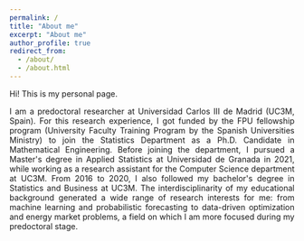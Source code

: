 ```yaml
---
permalink: /
title: "About me"
excerpt: "About me"
author_profile: true
redirect_from: 
  - /about/
  - /about.html
---
```


Hi! This is my personal page.

<div style="text-align: justify"> I am a predoctoral researcher at Universidad Carlos III de Madrid (UC3M, Spain). For this research experience, I got funded by the FPU fellowship program (University Faculty Training Program by the Spanish Universities Ministry) to join the Statistics Department as a Ph.D. Candidate in Mathematical Engineering. Before joining the department, I pursued a Master's degree in Applied Statistics at Universidad de Granada in 2021, while working as a research assistant for the Computer Science department at UC3M. From 2016 to 2020, I also followed my bachelor's degree in Statistics and Business at UC3M. The interdisciplinarity of my educational background generated a wide range of research interests for me: from machine learning and probabilistic forecasting to data-driven optimization and energy market problems, a field on which I am more focused during my predoctoral stage. </div>
